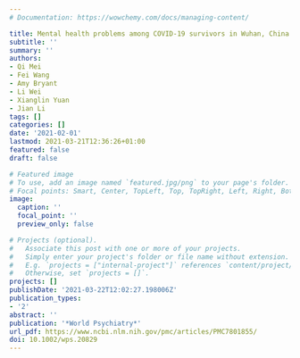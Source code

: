 ```yaml
---
# Documentation: https://wowchemy.com/docs/managing-content/

title: Mental health problems among COVID‐19 survivors in Wuhan, China
subtitle: ''
summary: ''
authors:
- Qi Mei
- Fei Wang
- Amy Bryant
- Li Wei
- Xianglin Yuan
- Jian Li
tags: []
categories: []
date: '2021-02-01'
lastmod: 2021-03-21T12:36:26+01:00
featured: false
draft: false

# Featured image
# To use, add an image named `featured.jpg/png` to your page's folder.
# Focal points: Smart, Center, TopLeft, Top, TopRight, Left, Right, BottomLeft, Bottom, BottomRight.
image:
  caption: ''
  focal_point: ''
  preview_only: false

# Projects (optional).
#   Associate this post with one or more of your projects.
#   Simply enter your project's folder or file name without extension.
#   E.g. `projects = ["internal-project"]` references `content/project/deep-learning/index.md`.
#   Otherwise, set `projects = []`.
projects: []
publishDate: '2021-03-22T12:02:27.198006Z'
publication_types:
- '2'
abstract: ''
publication: '*World Psychiatry*'
url_pdf: https://www.ncbi.nlm.nih.gov/pmc/articles/PMC7801855/
doi: 10.1002/wps.20829
---
```


